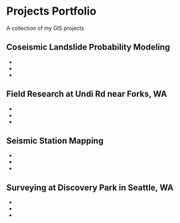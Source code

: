 # Projects Portfolio
A collection of my GIS projects
## Coseismic Landslide Probability Modeling
* 
*
*
## Field Research at Undi Rd near Forks, WA
*
*
*
## Seismic Station Mapping
*
*
*
## Surveying at Discovery Park in Seattle, WA
*
*
*
